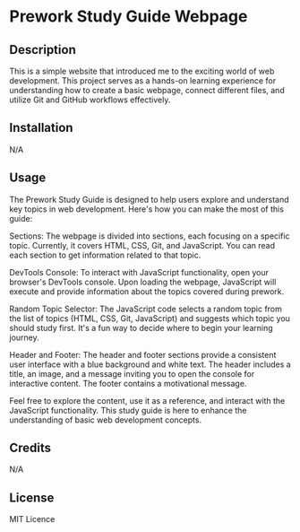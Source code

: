 # Prework Study Guide Webpage

## Description

This is a simple website that introduced me to the exciting world of web development. This project serves as a hands-on learning experience for understanding how to create a basic webpage, connect different files, and utilize Git and GitHub workflows effectively.


## Installation

N/A


## Usage

The Prework Study Guide is designed to help users explore and understand key topics in web development. Here's how you can make the most of this guide:

Sections: The webpage is divided into sections, each focusing on a specific topic. Currently, it covers HTML, CSS, Git, and JavaScript. You can read each section to get information related to that topic.

DevTools Console: To interact with JavaScript functionality, open your browser's DevTools console. Upon loading the webpage, JavaScript will execute and provide information about the topics covered during prework.

Random Topic Selector: The JavaScript code selects a random topic from the list of topics (HTML, CSS, Git, JavaScript) and suggests which topic you should study first. It's a fun way to decide where to begin your learning journey.

Header and Footer: The header and footer sections provide a consistent user interface with a blue background and white text. The header includes a title, an image, and a message inviting you to open the console for interactive content. The footer contains a motivational message.

Feel free to explore the content, use it as a reference, and interact with the JavaScript functionality. This study guide is here to enhance the understanding of basic web development concepts.

## Credits

N/A

## License

MIT Licence